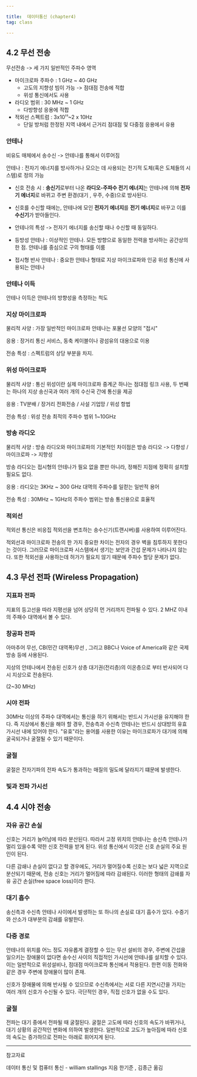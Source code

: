 ```yaml
---

title:  데이터통신 (chapter4)
tag: class 

---
```

## 4.2 무선 전송

무선전송 -> 세 가지 일반적인 주파수 영역

*	마이크로파 주파수 : 1 GHz ~ 40 GHz
	* 고도의 지향성 빔이 가능 -> 점대점 전송에 적합
	* 위성 통신에서도 사용	
*	라디오 범위 : 30 MHz ~ 1 GHz 
	* 다방향성 응용에 적합
*	적외선 스펙트럼 : 3x10¹¹~2 x 10Hz
	*	단일 방처럼 한정된 지역 내에서 근거리 점대점 및 다중점 응용에서 유용


### 안테나

비유도 매체에서 송수신 -> 안테나를 통해서 이루어짐

안테나 : 전자기 에너지를 방사하거나 모으는 데 사용되는 전기적 도체(혹은 도체들의 시스템)로 정의 가능

*	신호 전송 시 : **송신기**로부터 나온 **라디오-주파수 전기 에너지**는 안테나에 의해 **전자기 에너지**로 바뀌고 주변 환경(대기 , 우주, 수중)으로 방사된다.

*	신호를 수신할 때에는, 안테나에 모인 **전자기 에너지**를 **전기 에너지**로 바꾸고 이를 **수신기**가 받아들인다.

*	안테나의 특성 -> 전자기 에너지를 송신할 때나 수신할 때 동일하다.

*	등방성 안테나 : 이상적인 안테나. 모든 방향으로 동일한 전력을 방사하는 공간상의 한 점. 안테나를 중심으로 구의 형태를 이룸

*	접시형 반사 안테나 : 중요한 안테나 형태로 지상 마이크로파와 인공 위성 통신에 사용되는 안테나

### 안테나 이득

안테나 이득은 안테나의 방향성을 측정하는 척도

### 지상 마이크로파 

물리적 사양 : 가장 일반적인 마이크로파 안테나는 포물선 모양의 "접시"  

응용 : 장거리 통신 서비스, 동축 케이블이나 광섬유의 대용으로 이용

전송 특성 : 스펙트럼의 상당 부분을 차지.

### 위성 마이크로파

물리적 사양 : 통신 위성이란 실제 마이크로파 중계군 
하나는 점대점 링크 사용, 두 번째는 하나의 지상 송신국과 여러 개의 수신국 간에 통신을 제공

응용 : TV분배 / 장거리 전화전송 / 사설 기업망 / 위성 항법

전송 특성 : 위성 전송 최적의 주파수 범위 1~10GHz 

### 방송 라디오 
물리적 사양 : 방송 라디오와 마이크로파의 기본적인 차이점은 방송 라디오 -> 다향성 / 마이크로파 -> 지향성 

방송 라디오는 접시형의 안테나가 필요 없을 뿐만 아니라, 정해진 지점에 정확히 설치할 필요도 없다.

응용 : 라디오는 3KHz ~ 300 GHz 대역의 주파수를 일컫는 일반적 용어

전송 특성 : 30MHz ~ 1GHz의 주파수 범위는 방송 통신용으로 효율적

### 적외선

적외선 통신은 비응집 적외선을 변조하는 송수신기(트랜시버)를 사용하여 이루어진다. 

적외선과 마이크로파 전송의 한 가지 중요한 차이는 전자의 경우 벽을 침투하지 못한다는 것이다. 그러므로 마이크로파 시스템에서 생기는 보안과 간섭 문제가 나타나지 않는다. 또한 적외선을 사용하는데 허가가 필요치 않기 때문에 주파수 할당 문제가 없다.

## 4.3 무선 전파 (Wireless Propagation)

### 지표파 전파

지표의 등고선을 따라 지평선을 넘어 상당히 먼 거리까지 전파될 수 있다. 
2 MHZ 이내의 주패수 대역에서 볼 수 있다.

### 창공파 전파

아마추어 무선, CB(민간 대역폭)무선 , 그리고 BBC나 Voice of America와 같은 국제 방송 등에 사용된다. 

지상의 안테나에서 전송된 신호가 상층 대기권(전리층)의 이온층으로 부터 반사되어 다시 지상으로 전송된다. 

(2~30 MHz)

### 시야 전파

30MHz 이상의 주파수 대역에서는 통신을 하기 위해서는 반드시 가시선을 유지해야 한다. 즉 지상에서 통신을 해야 할 경우, 전송측과 수신측 안테나는 반드시 상대방의 유효 가시선 내에 있어야 한다. "유효"라는 용어를 사용한 이유는 마이크로파가 대기에 의해 굴곡되거나 굴절될 수 있기 때문이다. 

### 굴절

굴절은 전자기파의 전파 속도가 통과하는 매질의 밀도에 달라지기 떄문에 발생한다. 

### 빛과 전파 가시선

## 4.4 시야 전송

### 자유 공간 손실

신호는 거리가 늘어남에 따라 분산된다. 따라서 고정 위치의 안테나는 송신측 안테나가 멀리 있을수록 약한 신호 전력을 받게 된다. 위성 통신에서 이것은 신호 손실의 주요 원인이 된다. 

다른 감쇄나 손실이 없다고 할 경우에도, 거리가 멀어질수록 신호는 보다 넓은 지역으로 분산되기 때문에, 전송 신호는 거리가 멀어짐에 따라 감쇄된다. 이러한 형태의 감쇄를 자유 공간 손실(free space loss)이라 한다.

### 대기 흡수

송신측과 수신측 안테나 사이에서 발생하는 또 하나의 손실로 대기 흡수가 있다. 수증기와 산소가 대부분의 감쇄를 유발한다. 

### 다중 경로

안테나의 위치를 어느 정도 자유롭게 결정할 수 있는 무선 설비의 경우, 주변에 간섭을 일으키는 장애물이 없다면 송수신 사이의 직접적인 가시선에 안테나를 설치할 수 있다. 이는 일반적으로 위성설비나, 점대점 마이크로파 통신에서 적용된다. 한편 이동 전화와 같은 경우 주변에 장애물이 많이 존재.

신호가 장애물에 의해 반사될 수 있으므로 수신측에서는 서로 다른 지연시간을 가지는 여러 개의 신호가 수신될 수 있다. 극단적인 경우, 직접 신호가 없을 수도 있다. 

### 굴절

전파는 대기 중에서 전파될 때 굴절된다. 굴절은 고도에 따라 신호의 속도가 바뀌거나, 대기 상황의 공간적인 변화에 의하여 발생한다. 일반적으로 고도가 높아짐에 따라 신호의 속도는 증가하므로 전파는 아래로 휘어지게 된다.




--------

참고자료

데이터 통신 및 컴퓨터 통신 - william stallings 지음 한기준 , 김종근 옮김
 


